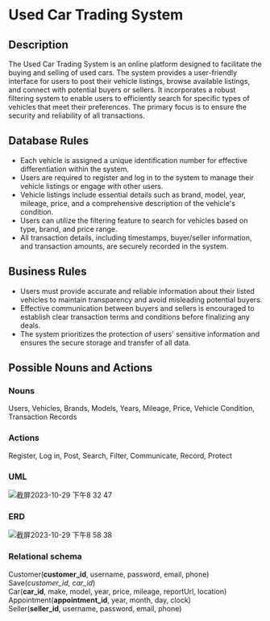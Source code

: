 # Used Car Trading System

## Description
The Used Car Trading System is an online platform designed to facilitate the buying and selling of used cars. The system provides a user-friendly interface for users to post their vehicle listings, browse available listings, and connect with potential buyers or sellers. It incorporates a robust filtering system to enable users to efficiently search for specific types of vehicles that meet their preferences. The primary focus is to ensure the security and reliability of all transactions.

## Database Rules
- Each vehicle is assigned a unique identification number for effective differentiation within the system.
- Users are required to register and log in to the system to manage their vehicle listings or engage with other users.
- Vehicle listings include essential details such as brand, model, year, mileage, price, and a comprehensive description of the vehicle's condition.
- Users can utilize the filtering feature to search for vehicles based on type, brand, and price range.
- All transaction details, including timestamps, buyer/seller information, and transaction amounts, are securely recorded in the system.

## Business Rules
- Users must provide accurate and reliable information about their listed vehicles to maintain transparency and avoid misleading potential buyers.
- Effective communication between buyers and sellers is encouraged to establish clear transaction terms and conditions before finalizing any deals.
- The system prioritizes the protection of users' sensitive information and ensures the secure storage and transfer of all data.

## Possible Nouns and Actions
### Nouns
Users, Vehicles, Brands, Models, Years, Mileage, Price, Vehicle Condition, Transaction Records

### Actions
Register, Log in, Post, Search, Filter, Communicate, Record, Protect

### UML
![截屏2023-10-29 下午8 32 47](https://github.com/Gloaming02/Used-Car-Trading-System/assets/91642985/78c66fe3-6419-4992-a5a7-c68e8324a002)  

### ERD
![截屏2023-10-29 下午8 58 38](https://github.com/Gloaming02/Used-Car-Trading-System/assets/91642985/078c6c36-4cce-41b4-8526-0fd6ba3ae7e9)  

### Relational schema
Customer(**customer_id**, username, password, email, phone)  
Save(*customer_id*, *car_id*)  
Car(**car_id**, make, model, year, price, mileage, reportUrl, location)  
Appointment(**appointment_id**, year, month, day, clock)  
Seller(**seller_id**, username, password, email, phone)  
